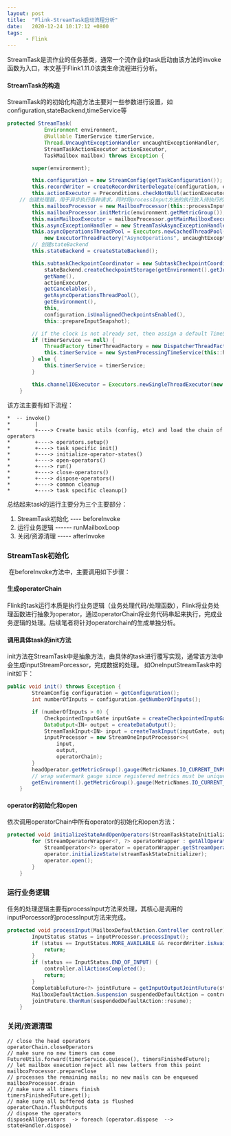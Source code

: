 ```yaml
---
layout: post
title:  "Flink-StreamTask启动流程分析"
date:   2020-12-24 10:17:12 +0800
tags:
      - Flink
---
```


StreamTask是流作业的任务基类，通常一个流作业的task启动由该方法的invoke函数为入口，本文基于Flink1.11.0该类生命流程进行分析。



#### StreamTask的构造

StreamTask的的初始化构造方法主要对一些参数进行设置，如configuration,stateBackend,timeService等

```java
protected StreamTask(
			Environment environment,
			@Nullable TimerService timerService,
			Thread.UncaughtExceptionHandler uncaughtExceptionHandler,
			StreamTaskActionExecutor actionExecutor,
			TaskMailbox mailbox) throws Exception {

		super(environment);

		this.configuration = new StreamConfig(getTaskConfiguration());
		this.recordWriter = createRecordWriterDelegate(configuration, environment);
		this.actionExecutor = Preconditions.checkNotNull(actionExecutor);
    // 创建处理器，用于异步执行各种请求，同时将processInput方法的执行放入待执行的任务队列
		this.mailboxProcessor = new MailboxProcessor(this::processInput, mailbox, actionExecutor);
		this.mailboxProcessor.initMetric(environment.getMetricGroup());
		this.mainMailboxExecutor = mailboxProcessor.getMainMailboxExecutor();
		this.asyncExceptionHandler = new StreamTaskAsyncExceptionHandler(environment);
		this.asyncOperationsThreadPool = Executors.newCachedThreadPool(
			new ExecutorThreadFactory("AsyncOperations", uncaughtExceptionHandler));
		// 创建stateBackend
		this.stateBackend = createStateBackend();

		this.subtaskCheckpointCoordinator = new SubtaskCheckpointCoordinatorImpl(
			stateBackend.createCheckpointStorage(getEnvironment().getJobID()),
			getName(),
			actionExecutor,
			getCancelables(),
			getAsyncOperationsThreadPool(),
			getEnvironment(),
			this,
			configuration.isUnalignedCheckpointsEnabled(),
			this::prepareInputSnapshot);

		// if the clock is not already set, then assign a default TimeServiceProvider
		if (timerService == null) {
			ThreadFactory timerThreadFactory = new DispatcherThreadFactory(TRIGGER_THREAD_GROUP, "Time Trigger for " + getName());
			this.timerService = new SystemProcessingTimeService(this::handleTimerException, timerThreadFactory);
		} else {
			this.timerService = timerService;
		}

		this.channelIOExecutor = Executors.newSingleThreadExecutor(new ExecutorThreadFactory("channel-state-unspilling"));
	}
```





该方法主要有如下流程：

```
*  -- invoke()
*        |
*        +----> Create basic utils (config, etc) and load the chain of operators
*        +----> operators.setup()  
*        +----> task specific init()
*        +----> initialize-operator-states()
*        +----> open-operators()
*        +----> run()
*        +----> close-operators()
*        +----> dispose-operators()
*        +----> common cleanup
*        +----> task specific cleanup()
```

总结起来task的运行主要分为三个主要部分：

1. StreamTask初始化 ---- beforeInvoke
2. 运行业务逻辑  ------ runMailboxLoop
3. 关闭/资源清理   ----- afterInvoke

### StreamTask初始化

​    在beforeInvoke方法中，主要调用如下步骤：

#### 生成operatorChain

​		Flink的task运行本质是执行业务逻辑（业务处理代码/处理函数），Flink将业务处理函数进行抽象为operator，通过operatorChain将业务代码串起来执行，完成业务逻辑的处理。后续笔者将针对operatorchain的生成单独分析。

#### 调用具体task的init方法

   init方法在StreamTask中是抽象方法，由具体的task进行覆写实现，通常该方法中会生成inputStreamPorcessor，完成数据的处理。 如OneInputStreamTask中的init如下：

```java
public void init() throws Exception {
		StreamConfig configuration = getConfiguration();
		int numberOfInputs = configuration.getNumberOfInputs();

		if (numberOfInputs > 0) {
			CheckpointedInputGate inputGate = createCheckpointedInputGate();
			DataOutput<IN> output = createDataOutput();
			StreamTaskInput<IN> input = createTaskInput(inputGate, output);
			inputProcessor = new StreamOneInputProcessor<>(
				input,
				output,
				operatorChain);
		}
		headOperator.getMetricGroup().gauge(MetricNames.IO_CURRENT_INPUT_WATERMARK, this.inputWatermarkGauge);
		// wrap watermark gauge since registered metrics must be unique
		getEnvironment().getMetricGroup().gauge(MetricNames.IO_CURRENT_INPUT_WATERMARK, this.inputWatermarkGauge::getValue);
	}
```



#### operator的初始化和open

依次调用operatorChain中所有operator的初始化和open方法：

```java
protected void initializeStateAndOpenOperators(StreamTaskStateInitializer streamTaskStateInitializer) throws Exception {
		for (StreamOperatorWrapper<?, ?> operatorWrapper : getAllOperators(true)) {
			StreamOperator<?> operator = operatorWrapper.getStreamOperator();
			operator.initializeState(streamTaskStateInitializer);
			operator.open();
		}
	}
```



### 运行业务逻辑

任务的处理逻辑主要有processInput方法来处理，其核心是调用的inputPorcessor的processInput方法来完成。

```java
protected void processInput(MailboxDefaultAction.Controller controller) throws Exception {
		InputStatus status = inputProcessor.processInput();
		if (status == InputStatus.MORE_AVAILABLE && recordWriter.isAvailable()) {
			return;
		}
		if (status == InputStatus.END_OF_INPUT) {
			controller.allActionsCompleted();
			return;
		}
		CompletableFuture<?> jointFuture = getInputOutputJointFuture(status);
		MailboxDefaultAction.Suspension suspendedDefaultAction = controller.suspendDefaultAction();
		jointFuture.thenRun(suspendedDefaultAction::resume);
	}
```



### 关闭/资源清理

```
// close the head operators
operatorChain.closeOperators
// make sure no new timers can come
FutureUtils.forward(timerService.quiesce(), timersFinishedFuture);
// let mailbox execution reject all new letters from this point
mailboxProcessor.prepareClose
// processes the remaining mails; no new mails can be enqueued
mailboxProcessor.drain
// make sure all timers finish
timersFinishedFuture.get();
// make sure all buffered data is flushed
operatorChain.flushOutputs
// dispose the operators
disposeAllOperators  -> foreach (operator.dispose  --> stateHandler.dispose)
```